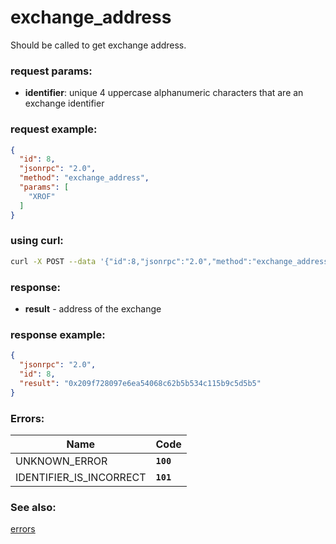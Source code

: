 # exchange_address

Should be called to get exchange address.

### request params:

- **identifier**: unique 4 uppercase alphanumeric characters that are an exchange identifier

### request example:

```json
{
  "id": 8,
  "jsonrpc": "2.0",
  "method": "exchange_address",
  "params": [
    "XROF"
  ]
}
```

### using curl:

```bash
curl -X POST --data '{"id":8,"jsonrpc":"2.0","method":"exchange_address","params":["XROF"]}' -H "Content-Type: application/json" http://localhost:8545
```

### response:

- **result** - address of the exchange

### response example:

```json
{
  "jsonrpc": "2.0",
  "id": 8,
  "result": "0x209f728097e6ea54068c62b5b534c115b9c5d5b5"
}
```

### Errors:

| Name | Code |
| - | - |
| UNKNOWN_ERROR                     | **`100`** |
| IDENTIFIER_IS_INCORRECT           | **`101`** |

### See also:

[errors](api_errors.md)
